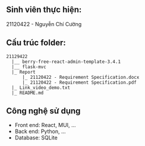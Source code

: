 ## Sinh viên thực hiện:
21120422 - Nguyễn Chí Cường

## Cấu trúc folder:

    21129422
      |__ berry-free-react-admin-template-3.4.1
      |__ flask-mvc
      |_ Report
          |_ 21120422 - Requirement Specification.docx
          |_ 21120422 - Requirement Specification.pdf
      |_ Link_video_demo.txt
      |_ README.md
      
## Công nghệ sử dụng

- Front end: React, MUI, ...
- Back end: Python, ...
- Database: SQLite

